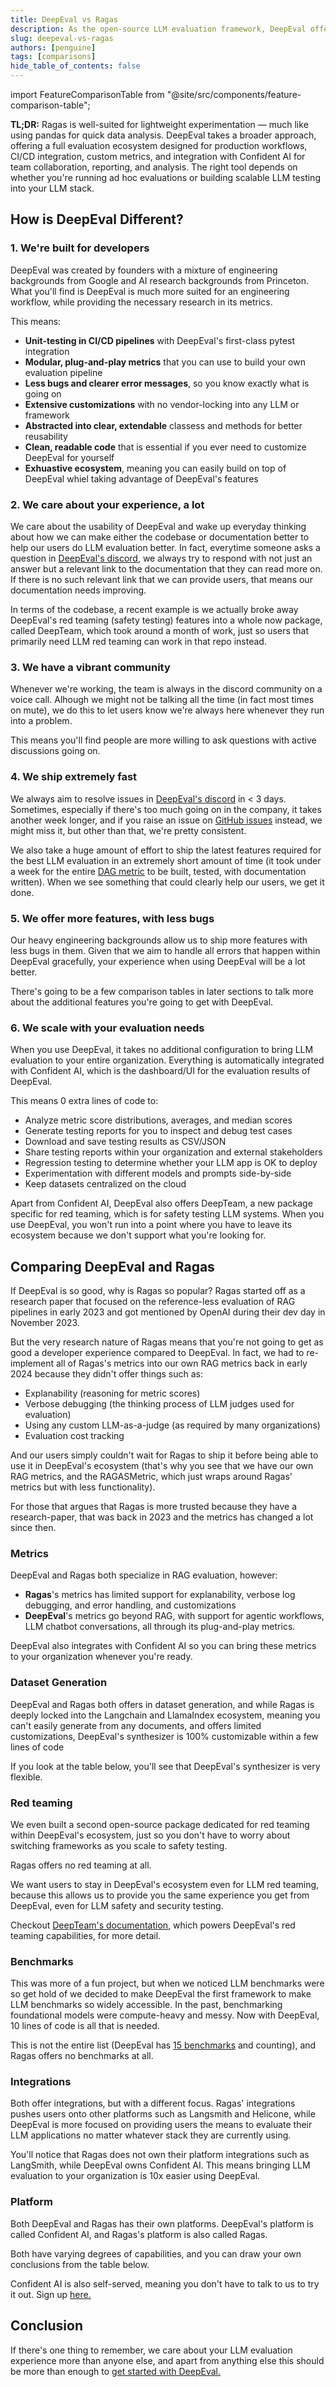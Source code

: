 ```yaml
---
title: DeepEval vs Ragas
description: As the open-source LLM evaluation framework, DeepEval offers everything from evaluating LLM agents to generating synthetic datasets required for evaluation.
slug: deepeval-vs-ragas
authors: [penguine]
tags: [comparisons]
hide_table_of_contents: false
---
```


import FeatureComparisonTable from "@site/src/components/feature-comparison-table";

**TL;DR:** Ragas is well-suited for lightweight experimentation — much like using pandas for quick data analysis. DeepEval takes a broader approach, offering a full evaluation ecosystem designed for production workflows, CI/CD integration, custom metrics, and integration with Confident AI for team collaboration, reporting, and analysis. The right tool depends on whether you're running ad hoc evaluations or building scalable LLM testing into your LLM stack.

## How is DeepEval Different?

### 1. We're built for developers

DeepEval was created by founders with a mixture of engineering backgrounds from Google and AI research backgrounds from Princeton. What you'll find is DeepEval is much more suited for an engineering workflow, while providing the necessary research in its metrics.

This means:

- **Unit-testing in CI/CD pipelines** with DeepEval's first-class pytest integration
- **Modular, plug-and-play metrics** that you can use to build your own evaluation pipeline
- **Less bugs and clearer error messages**, so you know exactly what is going on
- **Extensive customizations** with no vendor-locking into any LLM or framework
- **Abstracted into clear, extendable** classess and methods for better reusability
- **Clean, readable code** that is essential if you ever need to customize DeepEval for yourself
- **Exhuastive ecosystem**, meaning you can easily build on top of DeepEval whiel taking advantage of DeepEval's features

### 2. We care about your experience, a lot

We care about the usability of DeepEval and wake up everyday thinking about how we can make either the codebase or documentation better to help our users do LLM evaluation better. In fact, everytime someone asks a question in [DeepEval's discord](https://discord.gg/a3K9c8GRGt), we always try to respond with not just an answer but a relevant link to the documentation that they can read more on. If there is no such relevant link that we can provide users, that means our documentation needs improving.

In terms of the codebase, a recent example is we actually broke away DeepEval's red teaming (safety testing) features into a whole now package, called DeepTeam, which took around a month of work, just so users that primarily need LLM red teaming can work in that repo instead.

### 3. We have a vibrant community

Whenever we're working, the team is always in the discord community on a voice call. Alhough we might not be talking all the time (in fact most times on mute), we do this to let users know we're always here whenever they run into a problem.

This means you'll find people are more willing to ask questions with active discussions going on.

### 4. We ship extremely fast

We always aim to resolve issues in [DeepEval's discord](https://discord.gg/a3K9c8GRGt) in < 3 days. Sometimes, especially if there's too much going on in the company, it takes another week longer, and if you raise an issue on [GitHub issues](https://github.com/confident-ai/deepeval/stargazers) instead, we might miss it, but other than that, we're pretty consistent.

We also take a huge amount of effort to ship the latest features required for the best LLM evaluation in an extremely short amount of time (it took under a week for the entire [DAG metric](/docs/metrics-dag) to be built, tested, with documentation written). When we see something that could clearly help our users, we get it done.

### 5. We offer more features, with less bugs

Our heavy engineering backgrounds allow us to ship more features with less bugs in them. Given that we aim to handle all errors that happen within DeepEval gracefully, your experience when using DeepEval will be a lot better.

There's going to be a few comparison tables in later sections to talk more about the additional features you're going to get with DeepEval.

### 6. We scale with your evaluation needs

When you use DeepEval, it takes no additional configuration to bring LLM evaluation to your entire organization. Everything is automatically integrated with Confident AI, which is the dashboard/UI for the evaluation results of DeepEval.

This means 0 extra lines of code to:

- Analyze metric score distributions, averages, and median scores
- Generate testing reports for you to inspect and debug test cases
- Download and save testing results as CSV/JSON
- Share testing reports within your organization and external stakeholders
- Regression testing to determine whether your LLM app is OK to deploy
- Experimentation with different models and prompts side-by-side
- Keep datasets centralized on the cloud

Apart from Confident AI, DeepEval also offers DeepTeam, a new package specific for red teaming, which is for safety testing LLM systems. When you use DeepEval, you won't run into a point where you have to leave its ecosystem because we don't support what you're looking for.

## Comparing DeepEval and Ragas

If DeepEval is so good, why is Ragas so popular? Ragas started off as a research paper that focused on the reference-less evaluation of RAG pipelines in early 2023 and got mentioned by OpenAI during their dev day in November 2023.

But the very research nature of Ragas means that you're not going to get as good a developer experience compared to DeepEval. In fact, we had to re-implement all of Ragas's metrics into our own RAG metrics back in early 2024 because they didn't offer things such as:

- Explanability (reasoning for metric scores)
- Verbose debugging (the thinking process of LLM judges used for evaluation)
- Using any custom LLM-as-a-judge (as required by many organizations)
- Evaluation cost tracking

And our users simply couldn't wait for Ragas to ship it before being able to use it in DeepEval's ecosystem (that's why you see that we have our own RAG metrics, and the RAGASMetric, which just wraps around Ragas' metrics but with less functionality).

For those that argues that Ragas is more trusted because they have a research-paper, that was back in 2023 and the metrics has changed a lot since then.

### Metrics

DeepEval and Ragas both specialize in RAG evaluation, however:

- **Ragas**'s metrics has limited support for explanability, verbose log debugging, and error handling, and customizations
- **DeepEval**'s metrics go beyond RAG, with support for agentic workflows, LLM chatbot conversations, all through its plug-and-play metrics.

DeepEval also integrates with Confident AI so you can bring these metrics to your organization whenever you're ready.

<FeatureComparisonTable type="ragas::metrics" competitor="Ragas" />

### Dataset Generation

DeepEval and Ragas both offers in dataset generation, and while Ragas is deeply locked into the Langchain and LlamaIndex ecosystem, meaning you can't easily generate from any documents, and offers limited customizations, DeepEval's synthesizer is 100% customizable within a few lines of code

If you look at the table below, you'll see that DeepEval's synthesizer is very flexible.

<FeatureComparisonTable type="ragas::synthesizer" competitor="Ragas" />

### Red teaming

We even built a second open-source package dedicated for red teaming within DeepEval's ecosystem, just so you don't have to worry about switching frameworks as you scale to safety testing.

Ragas offers no red teaming at all.

<FeatureComparisonTable type="ragas::redTeaming" competitor="Ragas" />

We want users to stay in DeepEval's ecosystem even for LLM red teaming, because this allows us to provide you the same experience you get from DeepEval, even for LLM safety and security testing.

Checkout [DeepTeam's documentation](https://www.trydeepteam.com/docs/getting-started), which powers DeepEval's red teaming capabilities, for more detail.

### Benchmarks

This was more of a fun project, but when we noticed LLM benchmarks were so get hold of we decided to make DeepEval the first framework to make LLM benchmarks so widely accessible. In the past, benchmarking foundational models were compute-heavy and messy. Now with DeepEval, 10 lines of code is all that is needed.

<FeatureComparisonTable type="ragas::benchmarks" competitor="Ragas" />

This is not the entire list (DeepEval has [15 benchmarks](/docs/benchmarks-introduction) and counting), and Ragas offers no benchmarks at all.

### Integrations

Both offer integrations, but with a different focus. Ragas' integrations pushes users onto other platforms such as Langsmith and Helicone, while DeepEval is more focused on providing users the means to evaluate their LLM applications no matter whatever stack they are currently using.

<FeatureComparisonTable type="ragas::integrations" competitor="Ragas" />

You'll notice that Ragas does not own their platform integrations such as LangSmith, while DeepEval owns Confident AI. This means bringing LLM evaluation to your organization is 10x easier using DeepEval.

### Platform

Both DeepEval and Ragas has their own platforms. DeepEval's platform is called Confident AI, and Ragas's platform is also called Ragas.

Both have varying degrees of capabilities, and you can draw your own conclusions from the table below.

<FeatureComparisonTable type="ragas::platform" competitor="Ragas" />

Confident AI is also self-served, meaning you don't have to talk to us to try it out. Sign up [here.](https://app.confident-ai.com)

## Conclusion

If there's one thing to remember, we care about your LLM evaluation experience more than anyone else, and apart from anything else this should be more than enough to [get started with DeepEval.](/docs/getting-started)
